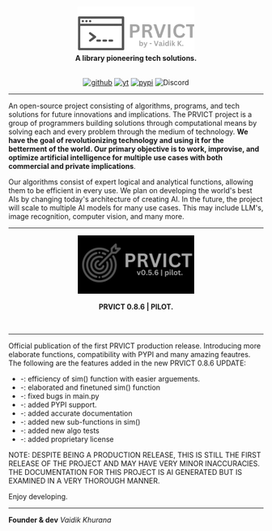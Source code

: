 <p align="center" style="margin-bottom: 0;"><img src="https://github.com/VaidikKhurana/prvict/blob/master/src/prvict/assets/icons/prvict-logo-sideways.png" width="230" alt="Prvict Logo"></p>
<div align="center" style="margin-top: 0;">

<div align="center">
<b>A library pioneering tech solutions.</b>
</div>
<br>

[![github](https://img.shields.io/badge/-grey?logo=github)](https://github.com/VaidikKhurana/prvict)
[![yt](https://img.shields.io/badge/-grey?logo=youtube)](https://www.youtube.com/@VaidikKhurana)
[![pypi](https://img.shields.io/badge/-grey?logo=python&logoColor=white)](https://pypi.org/project/prvict/)
![Discord](https://img.shields.io/badge/-grey?logo=discord&logoColor=white)

</div>

***
An open-source project consisting of algorithms, programs, and tech solutions for future innovations and implications. The PRVICT project is a group of programmers building solutions through computational means by solving each and every problem through the medium of technology. **We have the goal of revolutionizing technology and using it for the betterment of the world. Our primary objective is to work, improvise, and optimize artificial intelligence for multiple use cases with both commercial and private implications**.

Our algorithms consist of expert logical and analytical functions, allowing them to be efficient in every use. We plan on developing the world's best AIs by changing today's architecture of creating AI. In the future, the project will scale to multiple AI models for many use cases. This may include LLM's, image recognition, computer vision, and many more.





***

<p align="center" style="margin-bottom: 0;"><img src="https://github.com/VaidikKhurana/prvict/blob/master/src/prvict/assets/icons/prvict_logo_pilot.png" width="230" alt="Prvict Logo"></p>
<div align="center" style="margin-top: 0;">

<b>PRVICT 0.8.6 | PILOT.</b>
</div>
<br>

</div>

***
Official publication of the first PRVICT production release. Introducing more elaborate functions,  compatibility with PYPI and many amazing feautres. The following are the features added in the new PRVICT 0.8.6 UPDATE:

* -: efficiency of sim() function with easier arguements.
* -: elaborated and finetuned sim() function
* -: fixed bugs in main.py
* -: added PYPI support.
* -: added accurate documentation
* -: added new sub-functions in sim() 
* -: added new algo tests
* -: added proprietary license

NOTE: 
DESPITE BEING A PRODUCTION RELEASE, THIS IS STILL THE FIRST RELEASE OF THE PROJECT AND MAY HAVE VERY MINOR INACCURACIES. THE DOCUMENTATION FOR THIS PROJECT IS AI GENERATED BUT IS EXAMINED IN A VERY THOROUGH MANNER.

Enjoy developing.
***



**Founder & dev**
*Vaidik Khurana*

